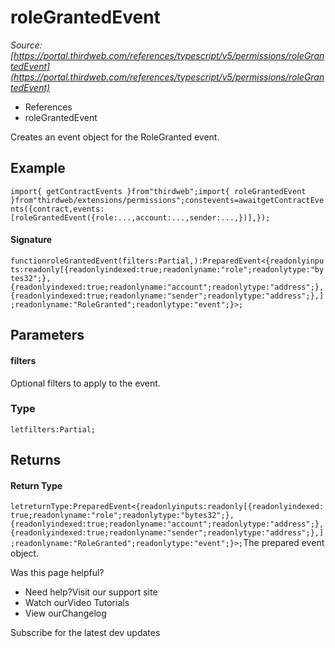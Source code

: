 # roleGrantedEvent

*Source: [https://portal.thirdweb.com/references/typescript/v5/permissions/roleGrantedEvent](https://portal.thirdweb.com/references/typescript/v5/permissions/roleGrantedEvent)*

* References
* roleGrantedEvent

Creates an event object for the RoleGranted event.

## Example

`import{ getContractEvents }from"thirdweb";import{ roleGrantedEvent }from"thirdweb/extensions/permissions";constevents=awaitgetContractEvents({contract,events: [roleGrantedEvent({role:...,account:...,sender:...,})],});`
#### Signature

`functionroleGrantedEvent(filters:Partial,):PreparedEvent<{readonlyinputs:readonly[{readonlyindexed:true;readonlyname:"role";readonlytype:"bytes32";},{readonlyindexed:true;readonlyname:"account";readonlytype:"address";},{readonlyindexed:true;readonlyname:"sender";readonlytype:"address";},];readonlyname:"RoleGranted";readonlytype:"event";}>;`
## Parameters

#### filters

Optional filters to apply to the event.

### Type

`letfilters:Partial;`
## Returns

#### Return Type

`letreturnType:PreparedEvent<{readonlyinputs:readonly[{readonlyindexed:true;readonlyname:"role";readonlytype:"bytes32";},{readonlyindexed:true;readonlyname:"account";readonlytype:"address";},{readonlyindexed:true;readonlyname:"sender";readonlytype:"address";},];readonlyname:"RoleGranted";readonlytype:"event";}>;`The prepared event object.

Was this page helpful?

* Need help?Visit our support site
* Watch ourVideo Tutorials
* View ourChangelog

Subscribe for the latest dev updates

